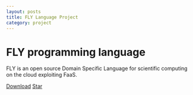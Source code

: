 ```yaml
---
layout: posts
title: FLY Language Project
category: project
---
```


<!-- Place this tag in your head or just before your close body tag. -->
<script async defer src="https://buttons.github.io/buttons.js"></script>

# FLY programming language

FLY is an open source Domain Specific Language for scientific computing on the cloud exploiting FaaS.



<!-- Place this tag where you want the button to render. -->
<a class="github-button" href="https://github.com/spagnuolocarmine/FLY-language/archive/master.zip" data-icon="octicon-cloud-download" data-size="large" aria-label="Download FLY on GitHub">Download</a> <a class="github-button" href="https://github.com/spagnuolocarmine/FLY-language" data-icon="octicon-star" data-size="large" data-show-count="true" aria-label="Star FLY on GitHub">Star</a>